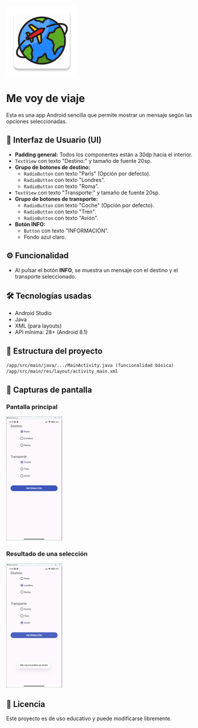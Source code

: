 ![Icon](/app/src/main/res/mipmap-xxxhdpi/ic_launcher.webp)

# Me voy de viaje

Esta es una app Android sencilla que permite mostrar un mensaje según las opciones seleccionadas.

## 📱 Interfaz de Usuario (UI)

- **Padding general:** Todos los componentes están a 30dp hacia el interior.
- `TextView` con texto "Destino:" y tamaño de fuente 20sp.
- **Grupo de botones de destino:**
    - `RadioButton` con texto "París" (Opción por defecto). 
    - `RadioButton` con texto "Londres".
    - `RadioButton` con texto "Roma".
- `TextView` con texto "Transporte:" y tamaño de fuente 20sp.
- **Grupo de botones de transporte:**
    - `RadioButton` con texto "Coche" (Opción por defecto).
    - `RadioButton` con texto "Tren".
    - `RadioButton` con texto "Avión".
- **Botón INFO:**
    - `Button` con texto "INFORMACIÓN".
    - Fondo azul claro.

## ⚙️ Funcionalidad

- Al pulsar el botón **INFO**, se muestra un mensaje con el destino y el transporte seleccionado.

## 🛠️ Tecnologías usadas

- Android Studio
- Java
- XML (para layouts)
- API mínima: 28+ (Android 8.1)

## 📂 Estructura del proyecto

```
/app/src/main/java/.../MainActivity.java (funcionalidad básica)
/app/src/main/res/layout/activity_main.xml
```

## 📸 Capturas de pantalla

### Pantalla principal

![Pantalla principal](screenshots/inicio.png)

### Resultado de una selección

![Resultado](screenshots/seleccion.png)

## 📄 Licencia

Este proyecto es de uso educativo y puede modificarse libremente.